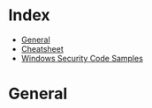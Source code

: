 # Index
* [General](#General)
* [Cheatsheet](cheatsheet.md)
* [Windows Security Code Samples](Windows_Security/)


# General

